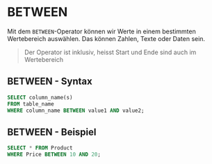 # BETWEEN

Mit dem `BETWEEN`-Operator können wir Werte in einem bestimmten Wertebereich auswählen. Das können Zahlen, Texte oder Daten sein.

> Der Operator ist inklusiv, heisst Start und Ende sind auch im Wertebereich

## BETWEEN - Syntax

````SQL
SELECT column_name(s)
FROM table_name
WHERE column_name BETWEEN value1 AND value2; 
````

## BETWEEN - Beispiel

````SQL
SELECT * FROM Product
WHERE Price BETWEEN 10 AND 20;
````